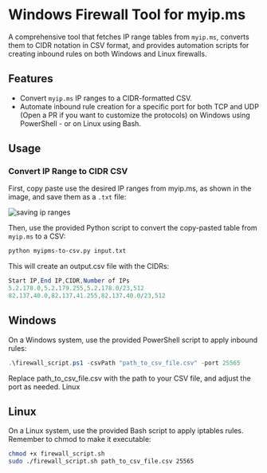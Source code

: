 # Windows Firewall Tool for myip.ms

A comprehensive tool that fetches IP range tables from `myip.ms`, converts them to CIDR notation in CSV format, and provides automation scripts for creating inbound rules on both Windows and Linux firewalls.

## Features

- Convert `myip.ms` IP ranges to a CIDR-formatted CSV.
- Automate inbound rule creation for a specific port for both TCP and UDP (Open a PR if you want to customize the protocols) on Windows using PowerShell - or on Linux using Bash.

## Usage

### Convert IP Range to CIDR CSV

First, copy paste use the desired IP ranges from myip.ms, as shown in the image, and save them as a `.txt` file:

![saving ip ranges](https://github.com/finicu212/MyIpMs-To-WindowsFirewall/assets/44416281/e6492a7a-a6c0-4820-ad79-d32ca3125c97)

Then, use the provided Python script to convert the copy-pasted table from `myip.ms` to a CSV:

```bash
python myipms-to-csv.py input.txt
```
This will create an output.csv file with the CIDRs:

```mathematica
Start IP,End IP,CIDR,Number of IPs
5.2.178.0,5.2.179.255,5.2.178.0/23,512
82.137.40.0,82.137.41.255,82.137.40.0/23,512
```

## Windows

On a Windows system, use the provided PowerShell script to apply inbound rules:

```powershell
.\firewall_script.ps1 -csvPath "path_to_csv_file.csv" -port 25565
```
Replace path_to_csv_file.csv with the path to your CSV file, and adjust the port as needed.
Linux

## Linux

On a Linux system, use the provided Bash script to apply iptables rules. Remember to chmod to make it executable:

```bash
chmod +x firewall_script.sh
sudo ./firewall_script.sh path_to_csv_file.csv 25565
```
